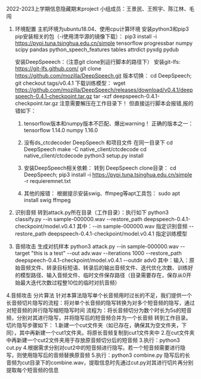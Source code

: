 2022-2023上学期信息隐藏期末project
小组成员：王景民、王照宇、陈江林、毛闯

1. 环境配置
    主机环境为ubuntu18.04、使用cpu计算环境 
    安装python3和pip3
    pip安装相关的包（-i使用清华源的镜像下载）： pip3 install -i https://pypi.tuna.tsinghua.edu.cn/simple  tensorflow progressbar numpy scipy pandas python_speech_features tables attrdict pyxdg pydub

    安装DeepSpeeech：（注意git clone到运行脚本的路径下）
        安装git-lfs: https://git-lfs.github.com/
        git clone https://github.com/mozilla/DeepSpeech.git
        版本切换：
        cd DeepSpeech; 
        git checkout tags/v0.4.1
        下载训练模型：
        wget https://github.com/mozilla/DeepSpeech/releases/download/v0.4.1/deepspeech-0.4.1-checkpoint.tar.gz
        tar -xzf deepspeech-0.4.1-checkpoint.tar.gz
        注意需要解压在工作目录下！
        但直接运行脚本会报错,报的错如下：

    1. tensorflow版本和numpy版本不匹配、爆出warning！
        正确的版本之一：
        tensorflow 1.14.0
        numpy 1.16.0

    2. 没有ds_ctcdecoder
        DeepSpeech 和项目文件 在同一目录下
        cd DeepSpeech
        make -C native_client/ctcdecode 
        cd native_client/ctcdecode 
        python3 setup.py install 

    3. 安装DeepSpeech相关依赖：
        转到 DeepSpeech clone目录：
        cd DeepSpeech;
        pip3 install -i https://pypi.tuna.tsinghua.edu.cn/simple  -r requieremnet.txt 

    4. 其他的报错：
        根据提示安装swig、ffmpeg等apt工具包：
        sudo apt install swig ffmpeg 

2. 识别音频
    转到attack.py所在目录（工作目录）：执行如下
    python3 classify.py --in sample-000000.wav --restore_path deepspeech-0.4.1-checkpoint/model.v0.4.1
    其中：--in sample-000000.wav  指定识别音频  --restore_path deepspeech-0.4.1-checkpoint/model.v0.4.1 指定训练模型

3. 音频攻击 生成对抗样本
    python3 attack.py --in sample-000000.wav --target "this is a test" --out adv.wav --iterations 1000 --restore_path deepspeech-0.4.1-checkpoint/model.v0.4.1 --outdir adv0
    其中：输入：原始音频文件、转录目标短语、转录后的输出音频文件、迭代优化次数、训练好的模型路径、输入音频文件、临时文件保存路径（目录需要存在，保存从0开始最大迭代次数过程整10位的临时对抗音频）

4.音频攻击 分片算法
    针对本算法隐写单个长音频用时过长的不足，我们提供一个长音频切片隐写的流程：将对单个长音频的隐写转换为对多个短音频的隐写，通过对短音频的并行隐写缩短隐写时间
    流程为：将长音频切分为数个时长为5s的短音频，分别对其进行隐写，并将隐写后的短音频合并为一个长音频
    转到工作目录。切片隐写步骤如下：
    1.新建一个cut文件夹（如已存在，确保其为空文件夹，下同），其中再新建一个cut1文件夹。将原长音频复制到cut1文件夹中
    2.在cut文件夹中再新建一个cut2文件夹用于存放原音频切分后的短音频
    3.执行：python3 cut.py
    4.根据需求分别对cut2中的短音频进行隐写。若一个短音频需要进行隐写，则使用隐写后的音频替换原音频
    5.执行：python3 combine.py
    隐写后的长音频为cut目录下的combine.wav，提取信息时先通过cut.py对其进行切片再分别提取每个短音频的信息
